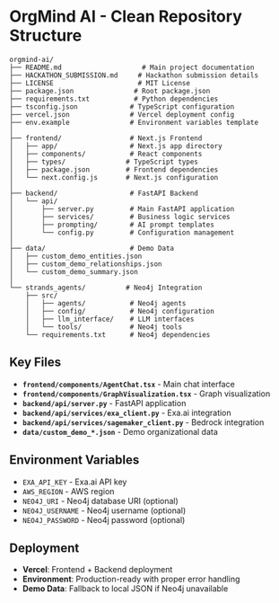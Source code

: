 # OrgMind AI - Clean Repository Structure

```
orgmind-ai/
├── README.md                    # Main project documentation
├── HACKATHON_SUBMISSION.md     # Hackathon submission details
├── LICENSE                     # MIT License
├── package.json               # Root package.json
├── requirements.txt           # Python dependencies
├── tsconfig.json             # TypeScript configuration
├── vercel.json               # Vercel deployment config
├── env.example               # Environment variables template
│
├── frontend/                 # Next.js Frontend
│   ├── app/                  # Next.js app directory
│   ├── components/           # React components
│   ├── types/               # TypeScript types
│   ├── package.json         # Frontend dependencies
│   └── next.config.js       # Next.js configuration
│
├── backend/                  # FastAPI Backend
│   └── api/
│       ├── server.py         # Main FastAPI application
│       ├── services/         # Business logic services
│       ├── prompting/        # AI prompt templates
│       └── config.py         # Configuration management
│
├── data/                     # Demo Data
│   ├── custom_demo_entities.json
│   ├── custom_demo_relationships.json
│   └── custom_demo_summary.json
│
└── strands_agents/          # Neo4j Integration
    ├── src/
    │   ├── agents/           # Neo4j agents
    │   ├── config/           # Neo4j configuration
    │   ├── llm_interface/    # LLM interfaces
    │   └── tools/            # Neo4j tools
    └── requirements.txt      # Neo4j dependencies
```

## **Key Files**

- **`frontend/components/AgentChat.tsx`** - Main chat interface
- **`frontend/components/GraphVisualization.tsx`** - Graph visualization
- **`backend/api/server.py`** - FastAPI application
- **`backend/api/services/exa_client.py`** - Exa.ai integration
- **`backend/api/services/sagemaker_client.py`** - Bedrock integration
- **`data/custom_demo_*.json`** - Demo organizational data

## **Environment Variables**

- `EXA_API_KEY` - Exa.ai API key
- `AWS_REGION` - AWS region
- `NEO4J_URI` - Neo4j database URI (optional)
- `NEO4J_USERNAME` - Neo4j username (optional)
- `NEO4J_PASSWORD` - Neo4j password (optional)

## **Deployment**

- **Vercel**: Frontend + Backend deployment
- **Environment**: Production-ready with proper error handling
- **Demo Data**: Fallback to local JSON if Neo4j unavailable
